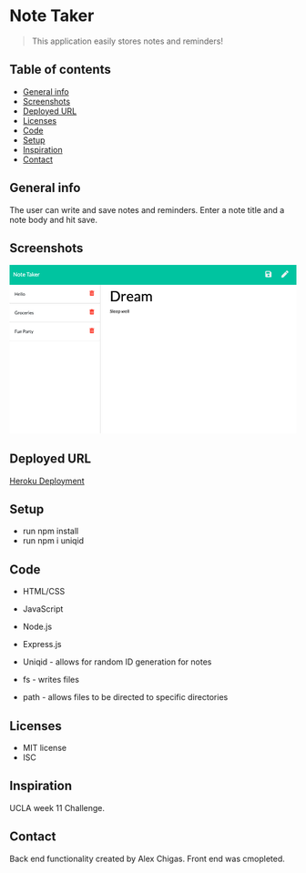 # Note Taker
> This application easily stores notes and reminders!

## Table of contents
* [General info](#general-info)
* [Screenshots](#screenshots)
* [Deployed URL](#deployedURL)
* [Licenses](#licenses)
* [Code](#code)
* [Setup](#setup)
* [Inspiration](#inspiration)
* [Contact](#contact)

## General info
The user can write and save notes and reminders. Enter a note title and a note body and hit save. 

## Screenshots
![Note Taker Screenshot](./public/images/Note-taker.png)

## Deployed URL
[Heroku Deployment](https://damp-bastion-26381.herokuapp.com)

## Setup
* run npm install
* run npm i uniqid

## Code
* HTML/CSS
* JavaScript
* Node.js
* Express.js

* Uniqid - allows for random ID generation for notes
* fs - writes files
* path - allows files to be directed to specific directories

## Licenses
* MIT license
* ISC

## Inspiration
UCLA week 11 Challenge. 

## Contact
Back end functionality created by Alex Chigas. Front end was cmopleted. 
